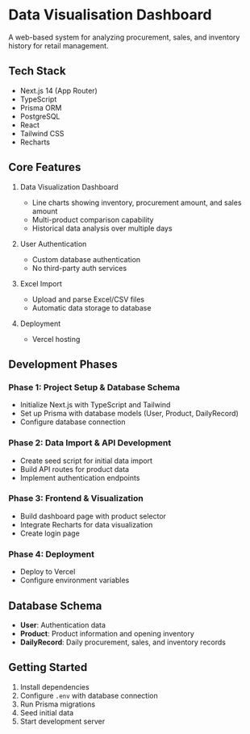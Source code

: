 # Data Visualisation Dashboard

A web-based system for analyzing procurement, sales, and inventory history for retail management.

## Tech Stack

- Next.js 14 (App Router)
- TypeScript
- Prisma ORM
- PostgreSQL
- React
- Tailwind CSS
- Recharts

## Core Features

1. Data Visualization Dashboard

   - Line charts showing inventory, procurement amount, and sales amount
   - Multi-product comparison capability
   - Historical data analysis over multiple days

2. User Authentication

   - Custom database authentication
   - No third-party auth services

3. Excel Import

   - Upload and parse Excel/CSV files
   - Automatic data storage to database

4. Deployment
   - Vercel hosting

## Development Phases

### Phase 1: Project Setup & Database Schema

- Initialize Next.js with TypeScript and Tailwind
- Set up Prisma with database models (User, Product, DailyRecord)
- Configure database connection

### Phase 2: Data Import & API Development

- Create seed script for initial data import
- Build API routes for product data
- Implement authentication endpoints

### Phase 3: Frontend & Visualization

- Build dashboard page with product selector
- Integrate Recharts for data visualization
- Create login page

### Phase 4: Deployment

- Deploy to Vercel
- Configure environment variables

## Database Schema

- **User**: Authentication data
- **Product**: Product information and opening inventory
- **DailyRecord**: Daily procurement, sales, and inventory records

## Getting Started

1. Install dependencies
2. Configure `.env` with database connection
3. Run Prisma migrations
4. Seed initial data
5. Start development server
